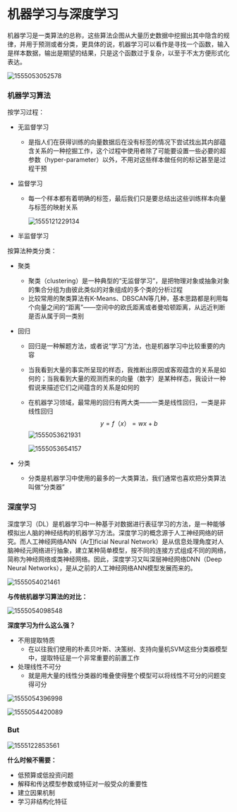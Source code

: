 # 机器学习与深度学习

机器学习是一类算法的总称，这些算法企图从大量历史数据中挖掘出其中隐含的规律，并用于预测或者分类，更具体的说，机器学习可以看作是寻找一个函数，输入是样本数据，输出是期望的结果，只是这个函数过于复杂，以至于不太方便形式化表达。

![1555053052578](./images/1555053052578.png)



### 机器学习算法

按学习过程：

- 无监督学习

  - 是指人们在获得训练的向量数据后在没有标签的情况下尝试找出其内部蕴含关系的一种挖掘工作，这个过程中使用者除了可能要设置一些必要的超参数（hyper-parameter）以外，不用对这些样本做任何的标记甚至是过程干预
- 监督学习

  - 每一个样本都有着明确的标签，最后我们只是要总结出这些训练样本向量与标签的映射关系

    ![1555121229134](./images/1555121229134.png)
- 半监督学习



按算法种类分类：

- 聚类

  - 聚类（clustering）是一种典型的“无监督学习”，是把物理对象或抽象对象的集合分组为由彼此类似的对象组成的多个类的分析过程
  - 比较常用的聚类算法有K-Means、DBSCAN等几种，基本思路都是利用每个向量之间的“距离”——空间中的欧氏距离或者曼哈顿距离，从远近判断是否从属于同一类别

- 回归

  - 回归是一种解题方法，或者说“学习”方法，也是机器学习中比较重要的内容

  - 当我看到大量的事实所呈现的样态，我推断出原因或客观蕴含的关系是如何的；当我看到大量的观测而来的向量（数字）是某种样态，我设计一种假说来描述它们之间蕴含的关系是如何的

  - 在机器学习领域，最常用的回归有两大类——一类是线性回归，一类是非线性回归
    $$
    y=f（x）=wx+b
    $$
    ![1555053621931](./images/1555053621931.png)

    ![1555053654157](./images/1555053654157.png)

- 分类

  - 分类是机器学习中使用的最多的一大类算法，我们通常也喜欢把分类算法叫做“分类器”



### 深度学习

深度学习（DL）是机器学习中一种基于对数据进行表征学习的方法，是一种能够模拟出人脑的神经结构的机器学习方法。深度学习的概念源于人工神经网络的研究。而人工神经网络ANN（Ar[TI](http://bbs.elecfans.com/zhuti_715_1.html)ficial Neural Network）是从信息处理角度对人脑神经元网络进行抽象，建立某种简单模型，按不同的连接方式组成不同的网络，简称为神经网络或类神经网络。因此，深度学习又叫深层神经网络DNN（Deep Neural Networks），是从之前的人工神经网络ANN模型发展而来的。

![1555054021461](./images/1555054021461.png)

**与传统机器学习算法的对比：**

![1555054098548](./images/1555054098548.png)

**深度学习为什么这么强？**

- 不用提取特质
  - 在以往我们使用的朴素贝叶斯、决策树、支持向量机SVM这些分类器模型中，提取特征是一个非常重要的前置工作
- 处理线性不可分
  - 就是用大量的线性分类器的堆叠使得整个模型可以将线性不可分的问题变得可分

![1555054396998](./images/1555054396998.png)

![1555054420089](./images/1555054420089.png)

### **But**

![1555122853561](./images/1555122853561.png)

**什么时候不需要：**

- 低预算或低投资问题
- 解释和传达模型参数或特征对一般受众的重要性
- 建立因果机制
- 学习非结构化特征
